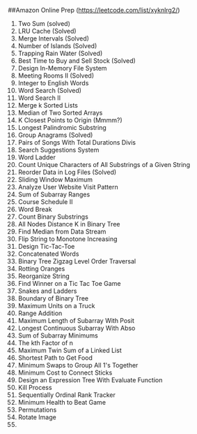 ##Amazon Online Prep (https://leetcode.com/list/xyknlrg2/)
1. Two Sum (solved)
2. LRU Cache (Solved)
3. Merge Intervals (Solved)
4. Number of Islands (Solved)
5. Trapping Rain Water (Solved)
6. Best Time to Buy and Sell Stock (Solved)
7. Design In-Memory File System
8. Meeting Rooms II (Solved)
9. Integer to English Words
10. Word Search (Solved)
11. Word Search II
12. Merge k Sorted Lists
13. Median of Two Sorted Arrays
14. K Closest Points to Origin (Mmmm?)
15. Longest Palindromic Substring
16. Group Anagrams (Solved)
17. Pairs of Songs With Total Durations Divis
18. Search Suggestions System
19. Word Ladder
20. Count Unique Characters of All Substrings of a Given String
21. Reorder Data in Log Files (Solved)
22. Sliding Window Maximum
23. Analyze User Website Visit Pattern
24. Sum of Subarray Ranges
25. Course Schedule II
26. Word Break
27. Count Binary Substrings
28. All Nodes Distance K in Binary Tree
29. Find Median from Data Stream
30. Flip String to Monotone Increasing
31. Design Tic-Tac-Toe
32. Concatenated Words
33. Binary Tree Zigzag Level Order Traversal
34. Rotting Oranges
35. Reorganize String
36. Find Winner on a Tic Tac Toe Game
37. Snakes and Ladders
38. Boundary of Binary Tree
39. Maximum Units on a Truck
40. Range Addition
41. Maximum Length of Subarray With Posit
42. Longest Continuous Subarray With Abso
43. Sum of Subarray Minimums
44. The kth Factor of n
45. Maximum Twin Sum of a Linked List
46. Shortest Path to Get Food
47. Minimum Swaps to Group All 1's Together
48. Minimum Cost to Connect Sticks
49. Design an Expression Tree With Evaluate Function
50. Kill Process
51. Sequentially Ordinal Rank Tracker
52. Minimum Health to Beat Game
53. Permutations
54. Rotate Image
55.